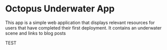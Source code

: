 # Octopus Underwater App

This app is a simple web application that displays relevant resources for users that have completed their first deployment. It contains an underwater scene and links to blog posts

TEST